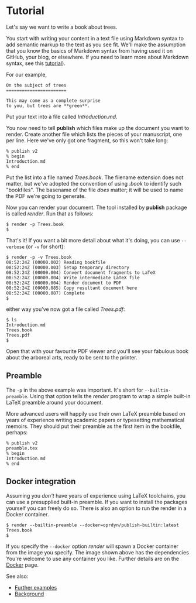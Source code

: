 Tutorial
========

Let's say we want to write a book about trees.

You start with writing your content in a text file using Markdown syntax to
add semantic markup to the text as you see fit. We'll make the assumption that
you know the basics of Markdown syntax from having used it on GitHub, your
blog, or elsewhere. If you need to learn more about Markdown syntax, see this
[tutorial](https://commonmark.org/help/)).

For our example,

```text
On the subject of trees
=======================

This may come as a complete surprise
to you, but trees are **green**.

```

Put your text into a file called _Introduction.md_.

You now need to tell **publish** which files make up the document you want to
render. Create another file which lists the pieces of your manuscript, one per
line. Here we've only got one fragment, so this won't take long:

```text
% publish v2
% begin
Introduction.md
% end
```

Put the list into a file named _Trees.book_. The filename extension does not
matter, but we've adopted the convention of using _.book_ to identify such
"bookfiles". The basename of the file _does_ matter; it will be used to name
the PDF we're going to generate.

Now you can render your document. The tool installed by **publish** package is
called _render_. Run that as follows:

```shell
$ render -p Trees.book
$
```

That's it! If you want a bit more detail about what it's doing, you can use
`--verbose` (or `-v` for short):

```shell
$ render -p -v Trees.book
08:52:24Z (00000.002) Reading bookfile
08:52:24Z (00000.003) Setup temporary directory
08:52:24Z (00000.004) Convert document fragments to LaTeX
08:52:24Z (00000.004) Write intermediate LaTeX file
08:52:24Z (00000.004) Render document to PDF
08:52:24Z (00000.085) Copy resultant document here
08:52:24Z (00000.087) Complete
$
```

either way you've now got a file called _Trees.pdf_:

```
$ ls
Introduction.md
Trees.book
Trees.pdf
$
```

Open that with your favourite PDF viewer and you'll see your fabulous book
about the arboreal arts, ready to be sent to the printer.

Preamble
--------

The `-p` in the above example was important. It's short for
`--builtin-preamble`. Using that option tells the _render_ program to wrap a
simple built-in LaTeX preamble around your document.

More advanced users will happily use their own LaTeX preamble based on years
of experience writing academic papers or typesetting mathematical memoirs.
They should put their preamble as the first item in the bookfile, perhaps:

```
% publish v2
preamble.tex
% begin
Introduction.md
% end
```

Docker integration
------------------

Assuming you _don't_ have years of experience using LaTeX toolchains, you can
use a presupplied built-in preamble. If you want to install the packages
yourself you can freely do so. There is also an option to run the render in a
Docker container.

```shell
$ render --builtin-preamble --docker=oprdyn/publish-builtin:latest Trees.book
$
```

If you specify the `--docker` option _render_ will spawn a Docker container
from the image you specify. The image shown above has the dependencies You're
welcome to use any container you like. Further details are on the
[Docker](Docker.md) page.

See also:

-   [Further examples](Examples.md)
-   [Background](Background.md)
